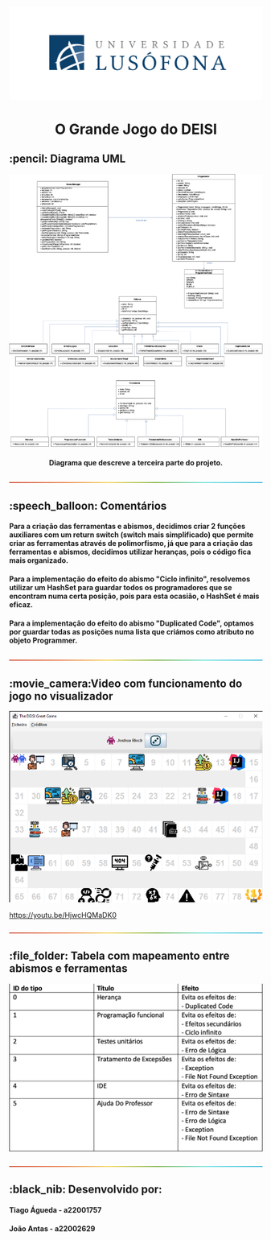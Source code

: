 ![](lusofona-logo.png?raw=true "Logotipo Lusófona")
<h1 align="center"> O Grande Jogo do DEISI </h1>

<h2> :pencil: Diagrama UML</h2>

![](diagrama.png?raw=true "Diagrama")
<h4 align="center">Diagrama que descreve a terceira parte do projeto.</h4>

![---------------------------](separador.png?raw=true "Separador")

<h2> :speech_balloon: Comentários</h2>


<h4>Para a criação das ferramentas e abismos, decidimos criar 2 funções auxiliares com um return switch (switch mais simplificado) que permite criar as ferramentas através de polimorfismo, já que para a criação das ferramentas e abismos, decidimos utilizar heranças, pois o código fica mais organizado.</h4>
<h4>Para a implementação do efeito do abismo "Ciclo infinito", resolvemos utilizar um HashSet para guardar todos os programadores que se encontram numa certa posição, pois para esta ocasião, o HashSet é mais eficaz.</h4>
<h4>Para a implementação do efeito do abismo "Duplicated Code", optamos por guardar todas as posições numa lista que criámos como atributo no objeto Programmer.</h4>

![---------------------------](separador.png?raw=true "Separador")
<h2> :movie_camera:Video com funcionamento do jogo no visualizador</h2>

[![](ecra.png)](https://youtu.be/HjwcHQMaDK0)

https://youtu.be/HjwcHQMaDK0

![---------------------------](separador.png?raw=true "Separador")

<h2> :file_folder: Tabela com mapeamento entre abismos e ferramentas</h2>

![](tabelaMapeamento.png?raw=true "Tabela Mapeamento")


![---------------------------](separador.png?raw=true "Separador")

<h2 id="about-the-project"> :black_nib: Desenvolvido por:</h2>

<h4>Tiago Águeda - a22001757</h4>
<h4>João Antas - a22002629</h4>
